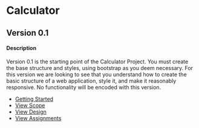 # Calculator

## Version 0.1
#### Description
Version 0.1 is the starting point of the Calculator Project. You must create the base structure and styles, using bootstrap as you deem necessary. For this version we are looking to see that you
understand how to create the basic structure of a web application, style it, and make it reasonably responsive.  No functionality will be encoded with this version.


- <a href="https://github.com/Learning-Fuze/calculator/tree/v.1#getting-started">Getting Started</a>
- <a href="https://github.com/Learning-Fuze/calculator/tree/v.1#scope">View Scope</a>
- <a href="https://github.com/Learning-Fuze/calculator/tree/v.1#design">View Design</a>
- <a href="https://github.com/Learning-Fuze/calculator/tree/v.1#assignments---aka-criteria-for-success-on-this-version-of-the-project">View Assignments</a>

